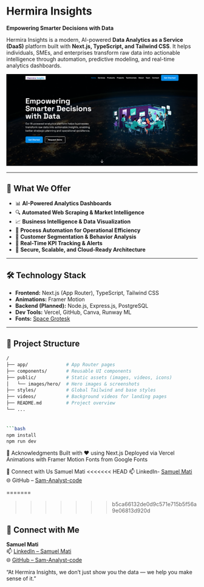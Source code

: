 # Hermira Insights

**Empowering Smarter Decisions with Data**

Hermira Insights is a modern, AI-powered **Data Analytics as a Service (DaaS)** platform built with **Next.js, TypeScript, and Tailwind CSS**. It helps individuals, SMEs, and enterprises transform raw data into actionable intelligence through automation, predictive modeling, and real-time analytics dashboards.

![Website Screenshot](public/images/Hero/page_shot.png)

---

## 🚀 What We Offer

- 📊 **AI-Powered Analytics Dashboards**  
- 🔍 **Automated Web Scraping & Market Intelligence**  
- 📈 **Business Intelligence & Data Visualization**  
- 🤖 **Process Automation for Operational Efficiency**  
- 👥 **Customer Segmentation & Behavior Analysis**  
- 📡 **Real-Time KPI Tracking & Alerts**  
- 🔐 **Secure, Scalable, and Cloud-Ready Architecture**

---

## 🛠️ Technology Stack

- **Frontend:** Next.js (App Router), TypeScript, Tailwind CSS  
- **Animations:** Framer Motion  
- **Backend (Planned):** Node.js, Express.js, PostgreSQL  
- **Dev Tools:** Vercel, GitHub, Canva, Runway ML  
- **Fonts:** [Space Grotesk](https://fonts.google.com/specimen/Space+Grotesk)

---

## 📁 Project Structure

```bash
/
├── app/              # App Router pages
├── components/       # Reusable UI components
├── public/           # Static assets (images, videos, icons)
│   └── images/hero/  # Hero images & screenshots
├── styles/           # Global Tailwind and base styles
├── videos/           # Background videos for landing pages
├── README.md         # Project overview
└── ...


```bash
npm install
npm run dev
```


🙌 Acknowledgments
Built with ❤️ using Next.js
Deployed via Vercel
Animations with Framer Motion
Fonts from Google Fonts


👋 Connect with Us
Samuel Mati
<<<<<<< HEAD
📫 LinkedIn- [Samuel Mati](https://www.linkedin.com/in/samuel-mati/)
🌐 GitHub – [Sam-Analyst-code](https://github.com/Sam-Analyst-code)

=======
>>>>>>> b5ca66132de0d9c571e715b5f56a9e06813d920d

## 👋 Connect with Me

**Samuel Mati**  
📫 [LinkedIn – Samuel Mati](https://www.linkedin.com/in/samuel-mati/)  
🌐 [GitHub – Sam-Analyst-code](https://github.com/Sam-Analyst-code)

“At Hermira Insights, we don’t just show you the data — we help you make sense of it.”
